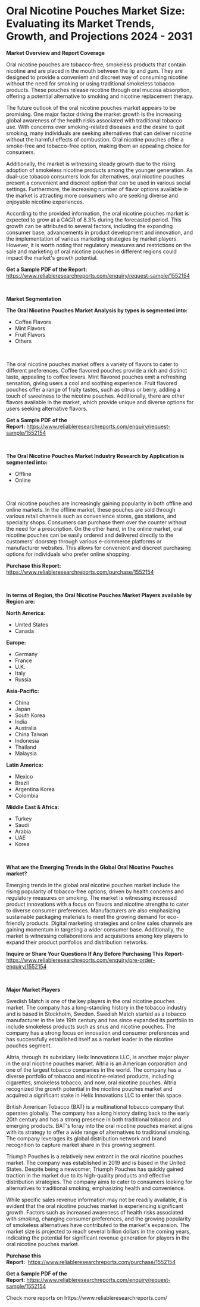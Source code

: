 <p><h1>Oral Nicotine Pouches Market Size: Evaluating its Market Trends, Growth, and Projections 2024 - 2031</h1></p><p><strong>Market Overview and Report Coverage</strong></p>
<p><p>Oral nicotine pouches are tobacco-free, smokeless products that contain nicotine and are placed in the mouth between the lip and gum. They are designed to provide a convenient and discreet way of consuming nicotine without the need for smoking or using traditional smokeless tobacco products. These pouches release nicotine through oral mucosa absorption, offering a potential alternative to smoking and nicotine replacement therapy.</p><p>The future outlook of the oral nicotine pouches market appears to be promising. One major factor driving the market growth is the increasing global awareness of the health risks associated with traditional tobacco use. With concerns over smoking-related diseases and the desire to quit smoking, many individuals are seeking alternatives that can deliver nicotine without the harmful effects of combustion. Oral nicotine pouches offer a smoke-free and tobacco-free option, making them an appealing choice for consumers.</p><p>Additionally, the market is witnessing steady growth due to the rising adoption of smokeless nicotine products among the younger generation. As dual-use tobacco consumers look for alternatives, oral nicotine pouches present a convenient and discreet option that can be used in various social settings. Furthermore, the increasing number of flavor options available in the market is attracting more consumers who are seeking diverse and enjoyable nicotine experiences.</p><p>According to the provided information, the oral nicotine pouches market is expected to grow at a CAGR of 8.3% during the forecasted period. This growth can be attributed to several factors, including the expanding consumer base, advancements in product development and innovation, and the implementation of various marketing strategies by market players. However, it is worth noting that regulatory measures and restrictions on the sale and marketing of oral nicotine pouches in different regions could impact the market's growth potential.</p></p>
<p><strong>Get a Sample PDF of the Report:</strong> <a href="https://www.reliableresearchreports.com/enquiry/request-sample/1552154">https://www.reliableresearchreports.com/enquiry/request-sample/1552154</a></p>
<p>&nbsp;</p>
<p><strong>Market Segmentation</strong></p>
<p><strong>The Oral Nicotine Pouches Market Analysis by types is segmented into:</strong></p>
<p><ul><li>Coffee Flavors</li><li>Mint Flavors</li><li>Fruit Flavors</li><li>Others</li></ul></p>
<p>&nbsp;</p>
<p><p>The oral nicotine pouches market offers a variety of flavors to cater to different preferences. Coffee flavored pouches provide a rich and distinct taste, appealing to coffee lovers. Mint flavored pouches emit a refreshing sensation, giving users a cool and soothing experience. Fruit flavored pouches offer a range of fruity tastes, such as citrus or berry, adding a touch of sweetness to the nicotine pouches. Additionally, there are other flavors available in the market, which provide unique and diverse options for users seeking alternative flavors.</p></p>
<p><strong>Get a Sample PDF of the Report:</strong>&nbsp;<a href="https://www.reliableresearchreports.com/enquiry/request-sample/1552154">https://www.reliableresearchreports.com/enquiry/request-sample/1552154</a></p>
<p>&nbsp;</p>
<p><strong>The Oral Nicotine Pouches Market Industry Research by Application is segmented into:</strong></p>
<p><ul><li>Offline</li><li>Online</li></ul></p>
<p>&nbsp;</p>
<p><p>Oral nicotine pouches are increasingly gaining popularity in both offline and online markets. In the offline market, these pouches are sold through various retail channels such as convenience stores, gas stations, and specialty shops. Consumers can purchase them over the counter without the need for a prescription. On the other hand, in the online market, oral nicotine pouches can be easily ordered and delivered directly to the customers' doorstep through various e-commerce platforms or manufacturer websites. This allows for convenient and discreet purchasing options for individuals who prefer online shopping.</p></p>
<p><strong>Purchase this Report:</strong>&nbsp; <a href="https://www.reliableresearchreports.com/purchase/1552154">https://www.reliableresearchreports.com/purchase/1552154</a></p>
<p>&nbsp;</p>
<p><strong>In terms of Region, the Oral Nicotine Pouches Market Players available by Region are:</strong></p>
<p>
    <p> <strong> North America: </strong>
        <ul>
            <li>United States</li>
            <li>Canada</li>
        </ul>
        </p> 
    <p> <strong> Europe: </strong>
        <ul>
            <li>Germany</li>
            <li>France</li>
            <li>U.K.</li>
            <li>Italy</li>
            <li>Russia</li>
        </ul>
        </p> 
    <p> <strong> Asia-Pacific: </strong>
        <ul>
            <li>China</li>
            <li>Japan</li>
            <li>South Korea</li>
            <li>India</li>
            <li>Australia</li>
            <li>China Taiwan</li>
            <li>Indonesia</li>
            <li>Thailand</li>
            <li>Malaysia</li>
        </ul>
        </p> 
    <p> <strong> Latin America: </strong>
        <ul>
            <li>Mexico</li>
            <li>Brazil</li>
            <li>Argentina Korea</li>
            <li>Colombia</li>
        </ul>
        </p> 
    <p> <strong> Middle East & Africa: </strong>
        <ul>
            <li>Turkey</li>
            <li>Saudi</li>
            <li>Arabia</li>
            <li>UAE</li>
            <li>Korea</li>
        </ul>
    </p>
    </p>
<p>&nbsp;</p>
<p><strong>What are the Emerging Trends in the Global Oral Nicotine Pouches market?</strong></p>
<p><p>Emerging trends in the global oral nicotine pouches market include the rising popularity of tobacco-free options, driven by health concerns and regulatory measures on smoking. The market is witnessing increased product innovations with a focus on flavors and nicotine strengths to cater to diverse consumer preferences. Manufacturers are also emphasizing sustainable packaging materials to meet the growing demand for eco-friendly products. Digital marketing strategies and online sales channels are gaining momentum in targeting a wider consumer base. Additionally, the market is witnessing collaborations and acquisitions among key players to expand their product portfolios and distribution networks.</p></p>
<p><strong>Inquire or Share Your Questions If Any Before Purchasing This Report</strong>- <a href="https://www.reliableresearchreports.com/enquiry/pre-order-enquiry/1552154">https://www.reliableresearchreports.com/enquiry/pre-order-enquiry/1552154</a></p>
<p>&nbsp;</p>
<p><strong>Major Market Players</strong></p>
<p><p>Swedish Match is one of the key players in the oral nicotine pouches market. The company has a long-standing history in the tobacco industry and is based in Stockholm, Sweden. Swedish Match started as a tobacco manufacturer in the late 19th century and has since expanded its portfolio to include smokeless products such as snus and nicotine pouches. The company has a strong focus on innovation and consumer preferences and has successfully established itself as a market leader in the nicotine pouches segment.</p><p>Altria, through its subsidiary Helix Innovations LLC, is another major player in the oral nicotine pouches market. Altria is an American corporation and one of the largest tobacco companies in the world. The company has a diverse portfolio of tobacco and nicotine-related products, including cigarettes, smokeless tobacco, and now, oral nicotine pouches. Altria recognized the growth potential in the nicotine pouches market and acquired a significant stake in Helix Innovations LLC to enter this space.</p><p>British American Tobacco (BAT) is a multinational tobacco company that operates globally. The company has a long history dating back to the early 20th century and has a strong presence in both traditional tobacco and emerging products. BAT's foray into the oral nicotine pouches market aligns with its strategy to offer a wide range of alternatives to traditional smoking. The company leverages its global distribution network and brand recognition to capture market share in this growing segment.</p><p>Triumph Pouches is a relatively new entrant in the oral nicotine pouches market. The company was established in 2019 and is based in the United States. Despite being a newcomer, Triumph Pouches has quickly gained traction in the market due to its high-quality products and effective distribution strategies. The company aims to cater to consumers looking for alternatives to traditional smoking, emphasizing health and convenience.</p><p>While specific sales revenue information may not be readily available, it is evident that the oral nicotine pouches market is experiencing significant growth. Factors such as increased awareness of health risks associated with smoking, changing consumer preferences, and the growing popularity of smokeless alternatives have contributed to the market's expansion. The market size is projected to reach several billion dollars in the coming years, indicating the potential for significant revenue generation for players in the oral nicotine pouches market.</p></p>
<p><strong>Purchase this Report:</strong>&nbsp;&nbsp;<a href="https://www.reliableresearchreports.com/purchase/1552154">https://www.reliableresearchreports.com/purchase/1552154</a></p>
<p></p>
<p><strong>Get a Sample PDF of the Report:</strong>&nbsp;<a href="https://www.reliableresearchreports.com/enquiry/request-sample/1552154">https://www.reliableresearchreports.com/enquiry/request-sample/1552154</a></p>
<p>Check more reports on https://www.reliableresearchreports.com/</p>